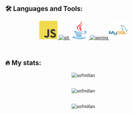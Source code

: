
<!--
**sofmillan/sofmillan** is a ✨ _special_ ✨ repository because its `README.md` (this file) appears on your GitHub profile.
Here are some ideas to get you started:
- 🔭 I’m currently working on ...
- 🌱 I’m currently learning ...
- 👯 I’m looking to collaborate on ...
- 🤔 I’m looking for help with ...
- 💬 Ask me about ...
- 📫 How to reach me: ...
- 😄 Pronouns: ...
- ⚡ Fun fact: ...
-->




## :hammer_and_wrench: Languages and Tools:
<p align="center"> 
   <a href="https://developer.mozilla.org/en-US/docs/Web/JavaScript" target="_blank" rel="noreferrer"> <img src="https://raw.githubusercontent.com/devicons/devicon/master/icons/javascript/javascript-original.svg" alt="javascript" width="60" height="60"/> </a>
  <a href="https://git-scm.com/" target="_blank" rel="noreferrer"> <img src="https://www.vectorlogo.zone/logos/git-scm/git-scm-icon.svg" alt="git" width="60" height="60"/> </a> 
  <a href="https://www.java.com" target="_blank" rel="noreferrer"> <img src="https://raw.githubusercontent.com/devicons/devicon/master/icons/java/java-original.svg" alt="java" width="60" height="60"/> </a>
  <a href="https://spring.io/" target="_blank" rel="noreferrer"> <img src="https://www.vectorlogo.zone/logos/springio/springio-icon.svg" alt="spring" width="60" height="60"/> </a> 
   <a href="https://www.mysql.com/" target="_blank" rel="noreferrer"> <img src="https://raw.githubusercontent.com/devicons/devicon/master/icons/mysql/mysql-original-wordmark.svg" alt="mysql" width="60" height="60"/> </a>
</p>

<br>

## :fire: My stats:
<p align="center"> <img align="center" src="https://github-readme-stats.vercel.app/api/top-langs?username=sofmillan&show_icons=true&locale=en&layout=compact&theme=dracula" alt="sofmillan"  width="380"> </p>
  
 <p align="center"><br/> <img align="center" src="https://github-readme-stats.vercel.app/api?username=sofmillan&show_icons=true&locale=en&theme=dracula" alt="sofmillan" width="380" /> <br/></p>

<p align="center"><br/><img align="center" src="https://github-readme-streak-stats.herokuapp.com/?user=sofmillan&theme=dracula" alt="sofmillan" width="380"/></p>

